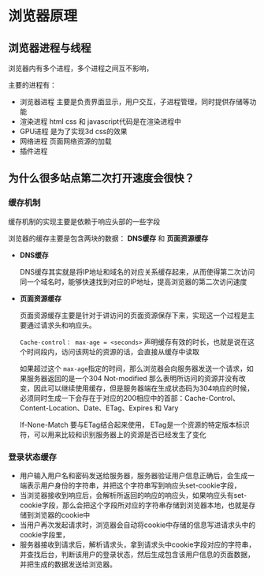 # 浏览器原理

## 浏览器进程与线程

浏览器内有多个进程，多个进程之间互不影响，

主要的进程有：

* 浏览器进程 主要是负责界面显示，用户交互，子进程管理，同时提供存储等功能
* 渲染进程 html css 和 javascript代码是在渲染进程中  
* GPU进程 是为了实现3d css的效果
* 网络进程 页面网络资源的加载
* 插件进程

## 为什么很多站点第二次打开速度会很快？

### 缓存机制 

缓存机制的实现主要是依赖于响应头部的一些字段

浏览器的缓存主要是包含两块的数据： **DNS缓存** 和 **页面资源缓存** 

* **DNS缓存**

  ​	DNS缓存其实就是将IP地址和域名的对应关系缓存起来，从而使得第二次访问同一个域名时，能够快速找到对应的IP地址，提高浏览器的第二次访问速度

* **页面资源缓存**

  ​	页面资源缓存主要是针对于讲访问的页面资源保存下来，实现这一个过程是主要通过请求头和响应头。

  `Cache-control： max-age = <seconds>` 声明缓存有效的时长，也就是说在这个时间段内，访问该网址的资源的话，会直接从缓存中读取

  如果超过这个 `max-age`指定的时间，那么浏览器会向服务器发送一个请求，如果服务器返回的是一个304 Not-modified 那么表明所访问的资源并没有改变，因此可以继续使用缓存，但是服务器端在生成状态码为304响应的时候，必须同时生成一下会存在于对应的200相应中的首部：Cache-Control、Content-Location、Date、ETag、Expires 和 Vary

  If-None-Match 要与ETag结合起来使用， ETag是一个资源的特定版本标识符，可以用来比较和识别服务器上的资源是否已经发生了变化

### 登录状态缓存

  * 用户输入用户名和密码发送给服务器，服务器验证用户信息正确后，会生成一端表示用户身份的字符串，并把这个字符串写到响应头set-cookie字段，
  * 当浏览器接收到响应后，会解析所返回的响应的响应头，如果响应头有set-cookie字段，那么会把这个字段所对应的字符串存储到浏览器本地，也就是存储到浏览器的cookie中
  * 当用户再次发起请求时，浏览器会自动将cookie中存储的信息写进请求头中的cookie字段里，
  * 服务器接收到请求后，解析请求头，拿到请求头中cookie字段对应的字符串，并查找后台，判断该用户的登录状态，然后生成包含该用户信息的页面数据，并把生成的数据发送给浏览器。
